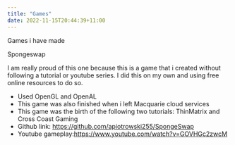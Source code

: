 ```yaml
---
title: "Games"
date: 2022-11-15T20:44:39+11:00
---
```

Games i have made

Spongeswap

I am really proud of this one because this is a game that i created without following a tutorial or youtube series. I did this on my own and using free online resources to do so. 
- Used OpenGL and OpenAL
- This game was also finished when i left Macquarie cloud services
- This game was the birth of the following two tutorials: ThinMatrix and Cross Coast Gaming
- Github link: https://github.com/apiotrowski255/SpongeSwap
- Youtube gameplay:https://www.youtube.com/watch?v=GOVHGc2zwcM
